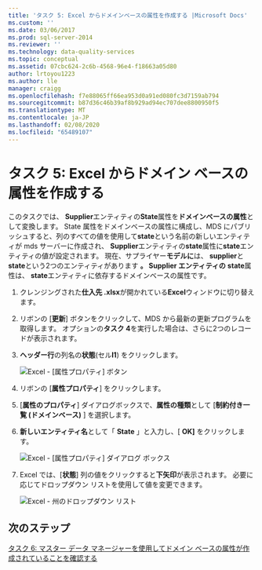 ```yaml
---
title: 'タスク 5: Excel からドメインベースの属性を作成する |Microsoft Docs'
ms.custom: ''
ms.date: 03/06/2017
ms.prod: sql-server-2014
ms.reviewer: ''
ms.technology: data-quality-services
ms.topic: conceptual
ms.assetid: 07cbc624-2c6b-4568-96e4-f18663a05d80
author: lrtoyou1223
ms.author: lle
manager: craigg
ms.openlocfilehash: f7e88065ff66ea953d0a91ed080fc3d7159ab794
ms.sourcegitcommit: b87d36c46b39af8b929ad94ec707dee8800950f5
ms.translationtype: MT
ms.contentlocale: ja-JP
ms.lasthandoff: 02/08/2020
ms.locfileid: "65489107"
---
```

# <a name="task-5-creating-a-domain-based-attribute-from-excel"></a>タスク 5: Excel からドメイン ベースの属性を作成する
  このタスクでは、 **Supplier**エンティティの**State**属性を**ドメインベースの属性**として変換します。 State 属性をドメインベースの属性に構成し、MDS にパブリッシュすると、列のすべての値を使用して**state**という名前の新しいエンティティが mds サーバーに作成され、 **Supplier**エンティティの**state**属性に**state**エンティティの値が設定されます。 現在、サプライヤー**モデルに**は、 **supplier**と**state**という2つのエンティティがあります **。 Supplier エンティティの** **state**属性は、 **state**エンティティに依存するドメインベースの属性です。  
  
1.  クレンジングされた**仕入先 .xlsx**が開かれている**Excel**ウィンドウに切り替えます。  
  
2.  リボンの [**更新**] ボタンをクリックして、MDS から最新の更新プログラムを取得します。 オプションの**タスク 4**を実行した場合は、さらに2つのレコードが表示されます。  
  
3.  **ヘッダー行**の列名の**状態**(セル**I1**) をクリックします。  
  
     ![Excel - [属性プロパティ] ボタン](../../2014/tutorials/media/et-creatingadomainbasedattributefromexcel-01.jpg "Excel - [属性プロパティ] ボタン")  
  
4.  リボンの [**属性プロパティ**] をクリックします。  
  
5.  [**属性のプロパティ**] ダイアログボックスで、**属性の種類**として [**制約付き一覧 (ドメインベース)** ] を選択します。  
  
6.  **新しいエンティティ名**として「 **State** 」と入力し、[ **OK]** をクリックします。  
  
     ![Excel - [属性プロパティ] ダイアログ ボックス](../../2014/tutorials/media/et-creatingadomainbasedattributefromexcel-02.jpg "Excel - [属性プロパティ] ダイアログ ボックス")  
  
7.  Excel では、[**状態**] 列の値をクリックすると**下矢印**が表示されます。 必要に応じてドロップダウン リストを使用して値を変更できます。  
  
     ![Excel - 州のドロップダウン リスト](../../2014/tutorials/media/et-creatingadomainbasedattributefromexcel-03.jpg "Excel - 州のドロップダウン リスト")  
  
## <a name="next-step"></a>次のステップ  
 [タスク 6: マスター データ マネージャーを使用してドメイン ベースの属性が作成されていることを確認する](../../2014/tutorials/task-6-verify-domain-based-attribute-master-data-manager.md)  
  
  
